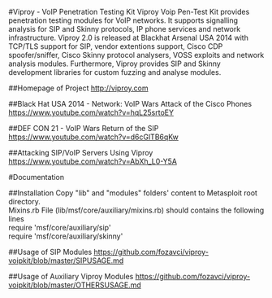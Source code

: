 #Viproy - VoIP Penetration Testing Kit
Viproy Voip Pen-Test Kit provides penetration testing modules for VoIP networks. It supports signalling analysis for SIP and Skinny protocols, IP phone services and network infrastructure. Viproy 2.0 is released at Blackhat Arsenal USA 2014 with TCP/TLS support for SIP, vendor extentions support, Cisco CDP spoofer/sniffer, Cisco Skinny protocol analysers, VOSS exploits and network analysis modules. Furthermore, Viproy provides SIP and Skinny development libraries for custom fuzzing and analyse modules.

##Homepage of Project
http://viproy.com<br>

##Black Hat USA 2014 - Network: VoIP Wars Attack of the Cisco Phones
https://www.youtube.com/watch?v=hqL25srtoEY

##DEF CON 21 - VoIP Wars Return of the SIP
https://www.youtube.com/watch?v=d6cGlTB6qKw

##Attacking SIP/VoIP Servers Using Viproy
https://www.youtube.com/watch?v=AbXh_L0-Y5A

#Documentation

##Installation
Copy "lib" and "modules" folders' content to Metasploit root directory.<br>
Mixins.rb File (lib/msf/core/auxiliary/mixins.rb) should contains the following lines<br>
require 'msf/core/auxiliary/sip'<br>
require 'msf/core/auxiliary/skinny'<br>

##Usage of SIP Modules
https://github.com/fozavci/viproy-voipkit/blob/master/SIPUSAGE.md

##Usage of Auxiliary Viproy Modules
https://github.com/fozavci/viproy-voipkit/blob/master/OTHERSUSAGE.md
